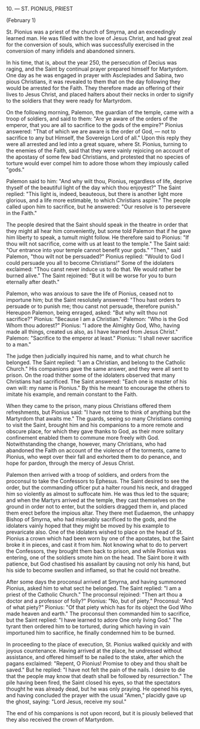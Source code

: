 
10\. — ST. PIONIUS, PRIEST

(February 1)

St. Pionius was a priest of the church of Smyrna, and an exceedingly learned man. He was filled with the love of Jesus Christ, and had great zeal for the conversion of souls, which was successfully exercised in the conversion of many infidels and abandoned sinners.

In his time, that is, about the year 250, the persecution of Decius was raging, and the Saint by continual prayer prepared himself for Martyrdom. One day as he was engaged in prayer with Asclepiades and Sabina, two pious Christians, it was revealed to them that on the day following they would be arrested for the Faith. They therefore made an offering of their lives to Jesus Christ, and placed halters about their necks in order to signify to the soldiers that they were ready for Martyrdom.

On the following morning, Palemon, the guardian of the temple, came with a troop of soldiers, and said to them: \"Are ye aware of the orders of the emperor, that you are all to sacrifice to the gods of the empire?\" Pionius answered: \"That of which we are aware is the order of God, — not to sacrifice to any but Himself, the Sovereign Lord of all.\" Upon this reply they were all arrested and led into a great square, where St. Pionius, turning to the enemies of the Faith, said that they were vainly rejoicing on account of the apostasy of some few bad Christians, and protested that no species of torture would ever compel him to adore those whom they impiously called \"gods.\"

Palemon said to him: \"And why wilt thou, Pionius, regardless of life, deprive thyself of the beautiful light of the day which thou enjoyest?\" The Saint replied: \"This light is, indeed, beauteous, but there is another light more glorious, and a life more estimable, to which Christians aspire.\" The people called upon him to sacrifice, but he answered: \"Our resolve is to persevere in the Faith.\"

The people desired that the Saint should speak in the theatre in order that they might all hear him conveniently, but some told Palemon that if he gave him liberty to speak, a tumult might follow. He therefore said to Pionius: \"If thou wilt not sacrifice, come with us at least to the temple.\" The Saint said: \"Our entrance into your temple cannot benefit your gods.\" \"Then,\" said Palemon, \"thou wilt not be persuaded?\" Pionius replied: \"Would to God I could persuade you all to become Christians!\" Some of the idolaters exclaimed: \"Thou canst never induce us to do that. We would rather be burned alive.\" The Saint rejoined: \"But it will be worse for you to burn eternally after death.\"

Palemon, who was anxious to save the life of Pionius, ceased not to importune him; but the Saint resolutely answered: \"Thou hast orders to persuade or to punish me; thou canst not persuade, therefore punish.\" Hereupon Palemon, being enraged, asked: \"But why wilt thou not sacrifice?\" Pionius: \"Because I am a Christian.\" Palemon: \"Who is the God Whom thou adorest?\" Pionius: \"I adore the Almighty God, Who, having made all things, created us also, as I have learned from Jesus Christ.\" Palemon: \"Sacrifice to the emperor at least.\" Pionius: \"I shall never sacrifice to a man.\"

The judge then judicially inquired his name, and to what church he belonged. The Saint replied: \"I am a Christian, and belong to the Catholic Church.\" His companions gave the same answer, and they were all sent to prison. On the road thither some of the idolaters observed that many Christians had sacrificed. The Saint answered: \"Each one is master of his own will: my name is Pionius.\" By this he meant to encourage the others to imitate his example, and remain constant to the Faith.

When they came to the prison, many pious Christians offered them refreshments, but Pionius said: \"I have not time to think of anything but the Martyrdom that awaits me.\" The guards, seeing so many Christians coming to visit the Saint, brought him and his companions to a more remote and obscure place, for which they gave thanks to God, as their more solitary confinement enabled them to commune more freely with God. Notwithstanding the change, however, many Christians, who had abandoned the Faith on account of the violence of the torments, came to Pionius, who wept over their fall and exhorted them to do penance, and hope for pardon, through the mercy of Jesus Christ.

Palemon then arrived with a troop of soldiers, and orders from the proconsul to take the Confessors to Ephesus. The Saint desired to see the order, but the commanding officer put a halter round his neck, and dragged him so violently as almost to suffocate him. He was thus led to the square; and when the Martyrs arrived at the temple, they cast themselves on the ground in order not to enter, but the soldiers dragged them in, and placed them erect before the impious altar. They there met Eudaemon, the unhappy Bishop of Smyrna, who had miserably sacrificed to the gods, and the idolaters vainly hoped that they might be moved by his example to prevaricate also. One of the idolaters wished to place on the head of St. Pionius a crown which had been worn by one of the apostates, but the Saint broke it in pieces, and cast it from him. Not knowing what to do to pervert the Confessors, they brought them back to prison, and while Pionius was entering, one of the soldiers smote him on the head. The Saint bore it with patience, but God chastised his assailant by causing not only his hand, but his side to become swollen and inflamed, so that he could not breathe.

After some days the proconsul arrived at Smyrna, and having summoned Pionius, asked him to what sect he belonged. The Saint replied: \"I am a priest of the Catholic Church.\" The proconsul rejoined: \"Then art thou a doctor and a professor of folly?\" Pionius: \"No, but of piety.\" Proconsul: \"And of what piety?\" Pionius: \"Of that piety which has for its object the God Who made heaven and earth.\" The proconsul then commanded him to sacrifice, but the Saint replied: \"I have learned to adore One only living God.\" The tyrant then ordered him to be tortured, during which having in vain importuned him to sacrifice, he finally condemned him to be burned.

In proceeding to the place of execution, St. Pionius walked quickly and with joyous countenance. Having arrived at the place, he undressed without assistance, and offered himself to be nailed to the stake, after which the pagans exclaimed: \"Repent, O Pionius! Promise to obey and thou shalt be saved.\" But he replied: \"I have not felt the pain of the nails. I desire to die that the people may know that death shall be followed by resurrection.\" The pile having been fired, the Saint closed his eyes, so that the spectators thought he was already dead, but he was only praying. He opened his eyes, and having concluded the prayer with the usual \"Amen,\" placidly gave up the ghost, saying: \"Lord Jesus, receive my soul.\"

The end of his companions is not upon record, but it is piously believed that they also received the crown of Martyrdom.

